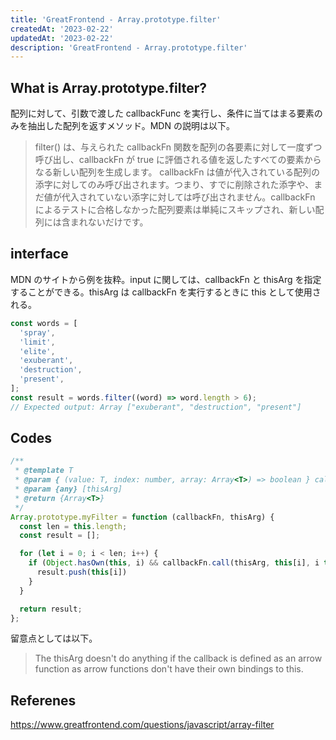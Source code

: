 ```yaml
---
title: 'GreatFrontend - Array.prototype.filter'
createdAt: '2023-02-22'
updatedAt: '2023-02-22'
description: 'GreatFrontend - Array.prototype.filter'
---
```


## What is Array.prototype.filter?

配列に対して、引数で渡した callbackFunc を実行し、条件に当てはまる要素のみを抽出した配列を返すメソッド。MDN の説明は以下。

> filter() は、与えられた callbackFn 関数を配列の各要素に対して一度ずつ呼び出し、callbackFn が true に評価される値を返したすべての要素からなる新しい配列を生成します。 callbackFn は値が代入されている配列の添字に対してのみ呼び出されます。つまり、すでに削除された添字や、まだ値が代入されていない添字に対しては呼び出されません。callbackFn によるテストに合格しなかった配列要素は単純にスキップされ、新しい配列には含まれないだけです。

## interface

MDN のサイトから例を抜粋。input に関しては、callbackFn と thisArg を指定することができる。thisArg は callbackFn を実行するときに this として使用される。

```javascript
const words = [
  'spray',
  'limit',
  'elite',
  'exuberant',
  'destruction',
  'present',
];
const result = words.filter((word) => word.length > 6);
// Expected output: Array ["exuberant", "destruction", "present"]
```

## Codes

```javascript
/**
 * @template T
 * @param { (value: T, index: number, array: Array<T>) => boolean } callbackFn
 * @param {any} [thisArg]
 * @return {Array<T>}
 */
Array.prototype.myFilter = function (callbackFn, thisArg) {
  const len = this.length;
  const result = [];

  for (let i = 0; i < len; i++) {
    if (Object.hasOwn(this, i) && callbackFn.call(thisArg, this[i], i this)) {
      result.push(this[i])
    }
  }

  return result;
};
```

留意点としては以下。

> The thisArg doesn't do anything if the callback is defined as an arrow function as arrow functions don't have their own bindings to this.

## Referenes

https://www.greatfrontend.com/questions/javascript/array-filter
